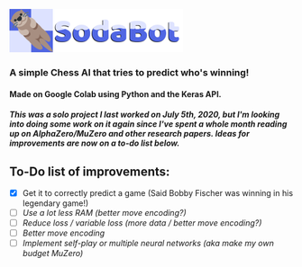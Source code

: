 ![](https://raw.githubusercontent.com/AlanAyy/Sodabot/main/Sodabot_banner_small.png "Sodabot Logo")

### A simple Chess AI that tries to predict who's winning!
#### Made on Google Colab using Python and the Keras API.
##### This was a solo project I last worked on July 5th, 2020, but I'm looking into doing some work on it again since I've spent a whole month reading up on AlphaZero/MuZero and other research papers. Ideas for improvements are now on a to-do list below.

## To-Do list of improvements:
- [x] Get it to correctly predict a game (Said Bobby Fischer was winning in his legendary game!)
- [ ] *Use a lot less RAM (better move encoding?)*
- [ ] *Reduce loss / variable loss (more data / better move encoding?)*
- [ ] *Better move encoding*
- [ ] *Implement self-play or multiple neural networks (aka make my own budget MuZero)*
